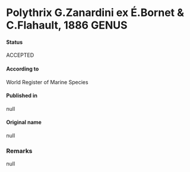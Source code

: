 # Polythrix G.Zanardini ex É.Bornet & C.Flahault, 1886 GENUS

#### Status
ACCEPTED

#### According to
World Register of Marine Species

#### Published in
null

#### Original name
null

### Remarks
null